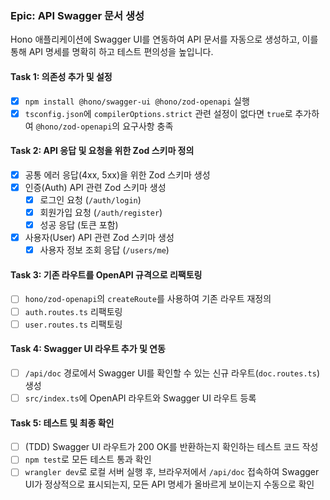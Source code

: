 ### **Epic: API Swagger 문서 생성**

Hono 애플리케이션에 Swagger UI를 연동하여 API 문서를 자동으로 생성하고, 이를 통해 API 명세를 명확히 하고 테스트 편의성을 높입니다.

#### **Task 1: 의존성 추가 및 설정**

- [x] `npm install @hono/swagger-ui @hono/zod-openapi` 실행
- [x] `tsconfig.json`에 `compilerOptions.strict` 관련 설정이 없다면 `true`로 추가하여 `@hono/zod-openapi`의 요구사항 충족

#### **Task 2: API 응답 및 요청을 위한 Zod 스키마 정의**

- [x] 공통 에러 응답(4xx, 5xx)을 위한 Zod 스키마 생성
- [x] 인증(Auth) API 관련 Zod 스키마 생성
    - [x] 로그인 요청 (`/auth/login`)
    - [x] 회원가입 요청 (`/auth/register`)
    - [x] 성공 응답 (토큰 포함)
- [x] 사용자(User) API 관련 Zod 스키마 생성
    - [x] 사용자 정보 조회 응답 (`/users/me`)

#### **Task 3: 기존 라우트를 OpenAPI 규격으로 리팩토링**

- [ ] `hono/zod-openapi`의 `createRoute`를 사용하여 기존 라우트 재정의
- [ ] `auth.routes.ts` 리팩토링
- [ ] `user.routes.ts` 리팩토링

#### **Task 4: Swagger UI 라우트 추가 및 연동**

- [ ] `/api/doc` 경로에서 Swagger UI를 확인할 수 있는 신규 라우트(`doc.routes.ts`) 생성
- [ ] `src/index.ts`에 OpenAPI 라우트와 Swagger UI 라우트 등록

#### **Task 5: 테스트 및 최종 확인**

- [ ] (TDD) Swagger UI 라우트가 200 OK를 반환하는지 확인하는 테스트 코드 작성
- [ ] `npm test`로 모든 테스트 통과 확인
- [ ] `wrangler dev`로 로컬 서버 실행 후, 브라우저에서 `/api/doc` 접속하여 Swagger UI가 정상적으로 표시되는지, 모든 API 명세가 올바르게 보이는지 수동으로 확인
